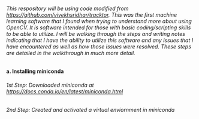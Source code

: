 ###### This respository will be using code modified from https://github.com/vivekhsridhar/tracktor. This was the first machine learning software that I found when trying to understand more about using OpenCV. It is software intended for those with basic coding/scripting skills to be able to utilize. I will be walking through the steps and writing notes indicating that I have the ability to utilize this software and any issues that I have encountered as well as how those issues were resolved. These steps are detailed in the walkthrough in much more detail.

#### a. Installing miniconda

###### 1st Step: Downloaded miniconda at https://docs.conda.io/en/latest/miniconda.html

###### 2nd Step: Created and activated a virtual enviornment in miniconda
